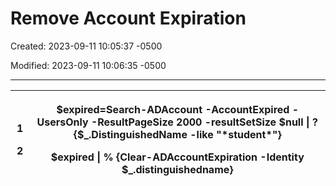 # Remove Account Expiration

Created: 2023-09-11 10:05:37 -0500

Modified: 2023-09-11 10:06:35 -0500

---

<table>
<colgroup>
<col style="width: 6%" />
<col style="width: 93%" />
</colgroup>
<thead>
<tr>
<th><p>1</p>
<p>2</p></th>
<th><p>$expired=Search-ADAccount -AccountExpired -UsersOnly -ResultPageSize 2000 -resultSetSize $null | ? {$_.DistinguishedName -like "*student*"}</p>
<p>$expired | % {Clear-ADAccountExpiration -Identity $_.distinguishedname}</p></th>
</tr>
</thead>
<tbody>
</tbody>
</table>
